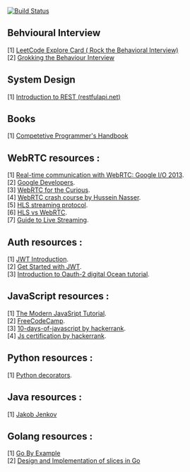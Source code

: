 [![Build Status](https://travis-ci.org/vivekm92/Notes.svg?branch=master)](https://travis-ci.org/vivekm92/Notes)

## Behvioural Interview

[1] <a href="https://leetcode.com/explore/interview/card/leapai/">LeetCode Explore Card ( Rock the Behavioral Interview)</a>     
[2] <a href="https://www.educative.io/courses/grokking-the-behavioral-interview">Grokking the Behaviour Interview</a>     



## System Design

[1] <a href="https://restfulapi.net/"> Introduction to REST (restfulapi.net)</a>     



## Books

[1] <a href="https://cses.fi/book/book.pdf"> Competetive Programmer's Handbook</a>  


## WebRTC resources : 

[1] <a href="https://www.youtube.com/watch?v=p2HzZkd2A40">Real-time communication with WebRTC: Google I/O 2013</a>.      
[2] <a href="https://webrtc.org/">Google Developers</a>.    
[3] <a href="https://webrtcforthecurious.com/">WebRTC for the Curious</a>.          
[4] <a href="https://www.youtube.com/watch?v=FExZvpVvYxA">WebRTC crash course by Hussein Nasser</a>.       
[5] <a href="https://www.dacast.com/blog/hls-streaming-protocol/">HLS streaming protocol</a>.   
[6] <a href="https://www.wowza.com/blog/low-latency-hls-vs-webrtc">HLS vs WebRTC</a>.     
[7] <a href="https://www.wowza.com/blog/complete-guide-to-live-streaming">Guide to Live Streaming</a>.     


## Auth resources :

[1] <a href="https://jwt.io/introduction">JWT Introduction</a>.  
[2] <a href="https://auth0.com/learn/json-web-tokens/">Get Started with JWT</a>.   
[3] <a href="https://www.digitalocean.com/community/tutorials/an-introduction-to-oauth-2"> Introduction to Oauth-2 digital Ocean tutorial</a>.   

## JavaScript resources :

[1] <a href="https://javascript.info/"> The Modern JavaSript Tutorial</a>.   
[2] <a href="https://www.freecodecamp.org/learn">FreeCodeCamp</a>.   
[3] <a href="https://www.hackerrank.com/domains/tutorials/10-days-of-javascript">10-days-of-javascript by hackerrank</a>.   
[4] <a href="https://www.hackerrank.com/skills-verification/javascript_basic">Js certification by hackerrank</a>.   

## Python resources :

[1] <a href="http://simeonfranklin.com/blog/2012/jul/1/python-decorators-in-12-steps/">Python decorators</a>.  


## Java resources :

[1] <a href="http://tutorials.jenkov.com/">Jakob Jenkov</a>            


## Golang resources :

[1] <a href="https://gobyexample.com/">Go By Example</a>        
[2] <a href="https://blog.golang.org/slices-intro">Design and Implementation of slices in Go</a>       
